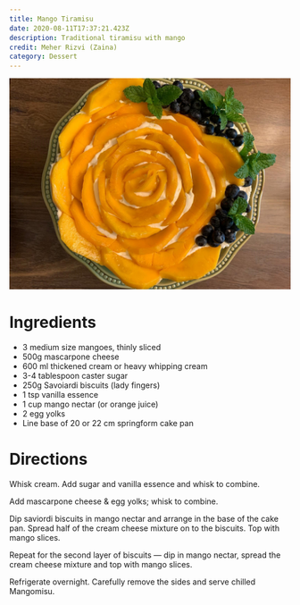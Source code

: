 ```yaml
---
title: Mango Tiramisu
date: 2020-08-11T17:37:21.423Z
description: Traditional tiramisu with mango
credit: Meher Rizvi (Zaina)
category: Dessert
---
```

![](mango-tiramisu.jpeg)

# Ingredients
* 3 medium size mangoes, thinly sliced
* 500g mascarpone cheese
* 600 ml thickened cream or heavy whipping cream 
* 3-4 tablespoon caster sugar 
* 250g Savoiardi biscuits (lady fingers) 
* 1 tsp vanilla essence
* 1 cup mango nectar (or orange juice)
* 2 egg yolks
* Line base of 20 or 22 cm springform cake pan

# Directions

Whisk cream. Add sugar and vanilla essence and whisk to combine.

Add mascarpone cheese & egg yolks; whisk to combine.

Dip saviordi biscuits in mango nectar and arrange in the base of the cake pan. Spread half of the cream cheese mixture on to the biscuits. Top with mango slices.

Repeat for the second layer of biscuits — dip in mango nectar, spread the cream cheese mixture and top with mango slices.

Refrigerate overnight. Carefully remove the sides and serve chilled Mangomisu.
